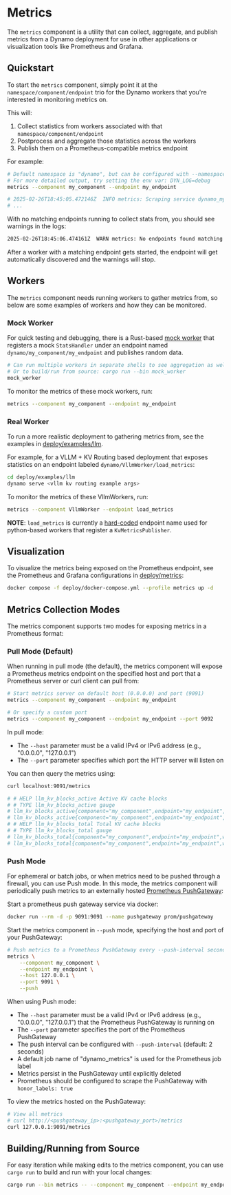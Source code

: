 # Metrics

The `metrics` component is a utility that can collect, aggregate, and publish
metrics from a Dynamo deployment for use in other applications or visualization
tools like Prometheus and Grafana.

## Quickstart

To start the `metrics` component, simply point it at the `namespace/component/endpoint`
trio for the Dynamo workers that you're interested in monitoring metrics on.

This will:
1. Collect statistics from workers associated with that `namespace/component/endpoint`
2. Postprocess and aggregate those statistics across the workers
3. Publish them on a Prometheus-compatible metrics endpoint

For example:
```bash
# Default namespace is "dynamo", but can be configured with --namespace
# For more detailed output, try setting the env var: DYN_LOG=debug
metrics --component my_component --endpoint my_endpoint

# 2025-02-26T18:45:05.472146Z  INFO metrics: Scraping service dynamo_my_component_720278f8 and filtering on subject dynamo_my_component_720278f8.my_endpoint
# ...
```

With no matching endpoints running to collect stats from, you should see warnings in the logs:
```bash
2025-02-26T18:45:06.474161Z  WARN metrics: No endpoints found matching subject dynamo_my_component_720278f8.my_endpoint
```

After a worker with a matching endpoint gets started, the endpoint
will get automatically discovered and the warnings will stop.

## Workers

The `metrics` component needs running workers to gather metrics from,
so below are some examples of workers and how they can be monitored.

### Mock Worker

For quick testing and debugging, there is a Rust-based
[mock worker](src/bin/mock_worker.rs) that registers a mock
`StatsHandler` under an endpoint named
`dynamo/my_component/my_endpoint` and publishes random data.

```bash
# Can run multiple workers in separate shells to see aggregation as well.
# Or to build/run from source: cargo run --bin mock_worker
mock_worker
```

To monitor the metrics of these mock workers, run:
```bash
metrics --component my_component --endpoint my_endpoint
```

### Real Worker

To run a more realistic deployment to gathering metrics from,
see the examples in [deploy/examples/llm](deploy/examples/llm).

For example, for a VLLM + KV Routing based deployment that
exposes statistics on an endpoint labeled
`dynamo/VllmWorker/load_metrics`:
```bash
cd deploy/examples/llm
dynamo serve <vllm kv routing example args>
```

To monitor the metrics of these VllmWorkers, run:
```bash
metrics --component VllmWorker --endpoint load_metrics
```

**NOTE**: `load_metrics` is currently a
[hard-coded](https://github.com/ai-dynamo/dynamo/blob/d5220c7b1151372ba3d2a061c7d0a7ed72724789/lib/llm/src/kv_router/publisher.rs#L108)
endpoint name used for python-based workers that register a `KvMetricsPublisher`.

## Visualization

To visualize the metrics being exposed on the Prometheus endpoint,
see the Prometheus and Grafana configurations in
[deploy/metrics](deploy/metrics):
```bash
docker compose -f deploy/docker-compose.yml --profile metrics up -d
```

## Metrics Collection Modes

The metrics component supports two modes for exposing metrics in a Prometheus format:

### Pull Mode (Default)

When running in pull mode (the default), the metrics component will expose a
Prometheus metrics endpoint on the specified host and port that a
Prometheus server or curl client can pull from:

```bash
# Start metrics server on default host (0.0.0.0) and port (9091)
metrics --component my_component --endpoint my_endpoint

# Or specify a custom port
metrics --component my_component --endpoint my_endpoint --port 9092
```

In pull mode:
- The `--host` parameter must be a valid IPv4 or IPv6 address (e.g., "0.0.0.0", "127.0.0.1")
- The `--port` parameter specifies which port the HTTP server will listen on

You can then query the metrics using:
```bash
curl localhost:9091/metrics

# # HELP llm_kv_blocks_active Active KV cache blocks
# # TYPE llm_kv_blocks_active gauge
# llm_kv_blocks_active{component="my_component",endpoint="my_endpoint",worker_id="7587884888253033398"} 40
# llm_kv_blocks_active{component="my_component",endpoint="my_endpoint",worker_id="7587884888253033401"} 2
# # HELP llm_kv_blocks_total Total KV cache blocks
# # TYPE llm_kv_blocks_total gauge
# llm_kv_blocks_total{component="my_component",endpoint="my_endpoint",worker_id="7587884888253033398"} 100
# llm_kv_blocks_total{component="my_component",endpoint="my_endpoint",worker_id="7587884888253033401"} 100
```

### Push Mode

For ephemeral or batch jobs, or when metrics need to be pushed through a firewall,
you can use Push mode. In this mode, the metrics component will periodically push
metrics to an externally hosted
[Prometheus PushGateway](https://prometheus.io/docs/instrumenting/pushing/):

Start a prometheus push gateway service via docker:
```bash
docker run --rm -d -p 9091:9091 --name pushgateway prom/pushgateway
```

Start the metrics component in `--push` mode, specifying the host and port of your PushGateway:
```bash
# Push metrics to a Prometheus PushGateway every --push-interval seconds
metrics \
    --component my_component \
    --endpoint my_endpoint \
    --host 127.0.0.1 \
    --port 9091 \
    --push
```

When using Push mode:
- The `--host` parameter must be a valid IPv4 or IPv6 address (e.g., "0.0.0.0", "127.0.0.1")
  that the Prometheus PushGateway is running on
- The `--port` parameter specifies the port of the Prometheus PushGateway
- The push interval can be configured with `--push-interval` (default: 2 seconds)
- A default job name of "dynamo_metrics" is used for the Prometheus job label
- Metrics persist in the PushGateway until explicitly deleted
- Prometheus should be configured to scrape the PushGateway with `honor_labels: true`

To view the metrics hosted on the PushGateway:
```bash
# View all metrics
# curl http://<pushgateway_ip>:<pushgateway_port>/metrics
curl 127.0.0.1:9091/metrics
```

## Building/Running from Source

For easy iteration while making edits to the metrics component, you can use `cargo run`
to build and run with your local changes:

```bash
cargo run --bin metrics -- --component my_component --endpoint my_endpoint
```

